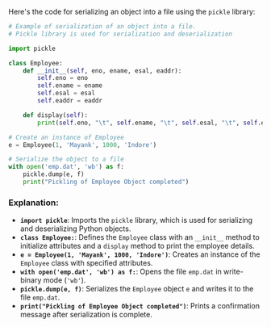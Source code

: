 Here's the code for serializing an object into a file using the `pickle` library:

```python
# Example of serialization of an object into a file.
# Pickle library is used for serialization and deserialization 

import pickle

class Employee:
    def __init__(self, eno, ename, esal, eaddr):
        self.eno = eno
        self.ename = ename
        self.esal = esal
        self.eaddr = eaddr

    def display(self):
        print(self.eno, "\t", self.ename, "\t", self.esal, "\t", self.eaddr)

# Create an instance of Employee
e = Employee(1, 'Mayank', 1000, 'Indore')

# Serialize the object to a file
with open('emp.dat', 'wb') as f:
    pickle.dump(e, f)
    print("Pickling of Employee Object completed")
```

### Explanation:
- **`import pickle`**: Imports the `pickle` library, which is used for serializing and deserializing Python objects.
- **`class Employee:`**: Defines the `Employee` class with an `__init__` method to initialize attributes and a `display` method to print the employee details.
- **`e = Employee(1, 'Mayank', 1000, 'Indore')`**: Creates an instance of the `Employee` class with specified attributes.
- **`with open('emp.dat', 'wb') as f:`**: Opens the file `emp.dat` in write-binary mode (`'wb'`).
- **`pickle.dump(e, f)`**: Serializes the `Employee` object `e` and writes it to the file `emp.dat`.
- **`print("Pickling of Employee Object completed")`**: Prints a confirmation message after serialization is complete.
